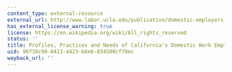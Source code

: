 ```yaml
---
content_type: external-resource
external_url: http://www.labor.ucla.edu/publication/domestic-employers-report/
has_external_license_warning: true
license: https://en.wikipedia.org/wiki/All_rights_reserved
status: ''
title: Profiles, Practices and Needs of California's Domestic Work Employers
uid: 96f38c90-0413-4423-b6e6-834500cf70ec
wayback_url: ''
---
```

